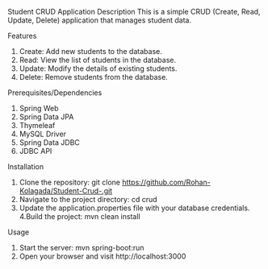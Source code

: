Student CRUD Application
Description
This is a simple CRUD (Create, Read, Update, Delete) application that manages student data.

Features
1. Create: Add new students to the database.
2. Read: View the list of students in the database.
3. Update: Modify the details of existing students.
4. Delete: Remove students from the database.

Prerequisites/Dependencies
1. Spring Web
2. Spring Data JPA
3. Thymeleaf
4. MySQL Driver
5. Spring Data JDBC
6. JDBC API

Installation
1. Clone the repository: git clone https://github.com/Rohan-Kolagada/Student-Crud-.git
2. Navigate to the project directory: cd crud
3. Update the application.properties file with your database credentials.
4.Build the project: mvn clean install

Usage
1. Start the server: mvn spring-boot:run
2. Open your browser and visit http://localhost:3000
